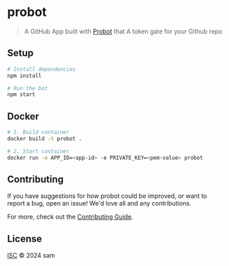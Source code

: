 # probot

> A GitHub App built with [Probot](https://github.com/probot/probot) that A token gate for your Github repo

## Setup

```sh
# Install dependencies
npm install

# Run the bot
npm start
```

## Docker

```sh
# 1. Build container
docker build -t probot .

# 2. Start container
docker run -e APP_ID=<app-id> -e PRIVATE_KEY=<pem-value> probot
```

## Contributing

If you have suggestions for how probot could be improved, or want to report a bug, open an issue! We'd love all and any contributions.

For more, check out the [Contributing Guide](CONTRIBUTING.md).

## License

[ISC](LICENSE) © 2024 sam
